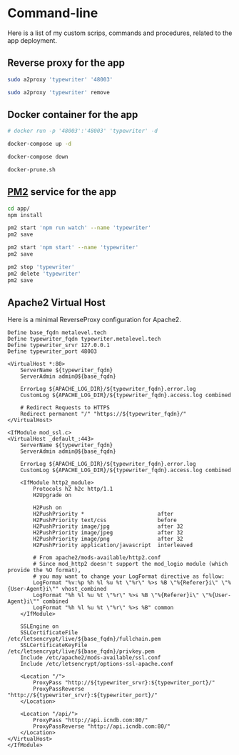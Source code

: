 # Command-line

Here is a list of my custom scrips, commands and procedures, related to the app deployment.

## Reverse proxy for the app

```bash
sudo a2proxy 'typewriter' '48003'
```

```bash
sudo a2proxy 'typewriter' remove
```

## Docker container for the app

```bash
# docker run -p '48003':'48003' 'typewriter' -d
```

```bash
docker-compose up -d
```

```bash
docker-compose down
```

```bash
docker-prune.sh
```

## [PM2](https://www.npmjs.com/package/pm2) service for the app

```bash
cd app/
npm install
```

```bash
pm2 start 'npm run watch' --name 'typewriter'
pm2 save
```

```bash
pm2 start 'npm start' --name 'typewriter'
pm2 save
```

```bash
pm2 stop 'typewriter'
pm2 delete 'typewriter'
pm2 save
```

## Apache2 Virtual Host

Here is a minimal ReverseProxy configuration for Apache2.

```apacheconf
Define base_fqdn metalevel.tech
Define typewriter_fqdn typewriter.metalevel.tech
Define typewriter_srvr 127.0.0.1
Define typewriter_port 48003

<VirtualHost *:80>
    ServerName ${typewriter_fqdn}
    ServerAdmin admin@${base_fqdn}

    ErrorLog ${APACHE_LOG_DIR}/${typewriter_fqdn}.error.log
    CustomLog ${APACHE_LOG_DIR}/${typewriter_fqdn}.access.log combined

    # Redirect Requests to HTTPS
    Redirect permanent "/" "https://${typewriter_fqdn}/"
</VirtualHost>

<IfModule mod_ssl.c>
<VirtualHost _default_:443>
    ServerName ${typewriter_fqdn}
    ServerAdmin admin@${base_fqdn}

    ErrorLog ${APACHE_LOG_DIR}/${typewriter_fqdn}.error.log
    CustomLog ${APACHE_LOG_DIR}/${typewriter_fqdn}.access.log combined

    <IfModule http2_module>
        Protocols h2 h2c http/1.1
        H2Upgrade on

        H2Push on
        H2PushPriority *                       after
        H2PushPriority text/css                before
        H2PushPriority image/jpg               after 32
        H2PushPriority image/jpeg              after 32
        H2PushPriority image/png               after 32
        H2PushPriority application/javascript  interleaved

        # From apache2/mods-available/http2.conf
        # Since mod_http2 doesn't support the mod_logio module (which provide the %O format),
        # you may want to change your LogFormat directive as follow:
        LogFormat "%v:%p %h %l %u %t \"%r\" %>s %B \"%{Referer}i\" \"%{User-Agent}i\"" vhost_combined
        LogFormat "%h %l %u %t \"%r\" %>s %B \"%{Referer}i\" \"%{User-Agent}i\"" combined
        LogFormat "%h %l %u %t \"%r\" %>s %B" common
    </IfModule>

    SSLEngine on
    SSLCertificateFile /etc/letsencrypt/live/${base_fqdn}/fullchain.pem
    SSLCertificateKeyFile /etc/letsencrypt/live/${base_fqdn}/privkey.pem
    Include /etc/apache2/mods-available/ssl.conf
    Include /etc/letsencrypt/options-ssl-apache.conf

    <Location "/">
        ProxyPass "http://${typewriter_srvr}:${typewriter_port}/"
        ProxyPassReverse "http://${typewriter_srvr}:${typewriter_port}/"
    </Location>

    <Location "/api/">
        ProxyPass "http://api.icndb.com:80/"
        ProxyPassReverse "http://api.icndb.com:80/"
    </Location>
</VirtualHost>
</IfModule>
```